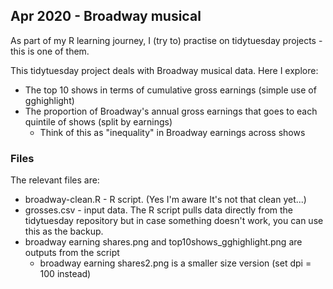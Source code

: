 ## Apr 2020 - Broadway musical 

As part of my R learning journey, I (try to) practise on tidytuesday projects - this is one of them.

This tidytuesday project deals with Broadway musical data. Here I explore:
* The top 10 shows in terms of cumulative gross earnings (simple use of gghighlight)
* The proportion of Broadway's annual gross earnings that goes to each quintile of shows (split by earnings)
  * Think of this as "inequality" in Broadway earnings across shows


### Files

The relevant files are:
* broadway-clean.R - R script. (Yes I'm aware It's not that clean yet...)
* grosses.csv - input data. The R script pulls data directly from the tidytuesday repository but in case something doesn't work, you can use this as the backup.
* broadway earning shares.png and top10shows_gghighlight.png are outputs from the script
  * broadway earning shares2.png is a smaller size version (set dpi = 100 instead)
